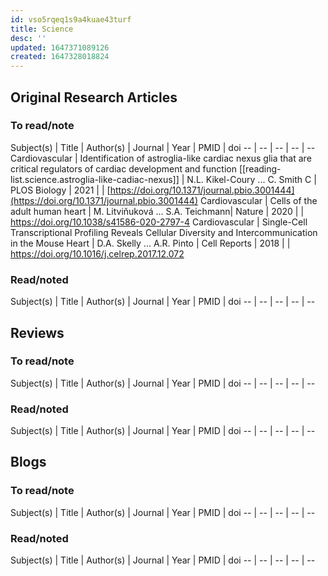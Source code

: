 ```yaml
---
id: vso5rqeq1s9a4kuae43turf
title: Science
desc: ''
updated: 1647371089126
created: 1647328018824
---
```


## Original Research Articles

### To read/note

Subject(s) | Title | Author(s) | Journal | Year | PMID | doi
 -- | -- | -- | -- | --
 Cardiovascular | Identification of astroglia-like cardiac nexus glia that are critical regulators of cardiac development and function [[reading-list.science.astroglia-like-cadiac-nexus]] | N.L. Kikel-Coury ... C. Smith C | PLOS Biology | 2021 | | [https://doi.org/10.1371/journal.pbio.3001444](https://doi.org/10.1371/journal.pbio.3001444)
 Cardiovascular | Cells of the adult human heart | M. Litviňuková ... S.A. Teichmann| Nature | 2020 | | https://doi.org/10.1038/s41586-020-2797-4
 Cardiovascular | Single-Cell Transcriptional Profiling Reveals Cellular Diversity and Intercommunication in the Mouse Heart | D.A. Skelly ... A.R. Pinto | Cell Reports | 2018 | | https://doi.org/10.1016/j.celrep.2017.12.072

### Read/noted

Subject(s) | Title | Author(s) | Journal | Year | PMID | doi
 -- | -- | -- | -- | --

## Reviews

### To read/note

Subject(s) | Title | Author(s) | Journal | Year | PMID | doi
 -- | -- | -- | -- | --

### Read/noted

Subject(s) | Title | Author(s) | Journal | Year | PMID | doi
 -- | -- | -- | -- | --

## Blogs

### To read/note

Subject(s) | Title | Author(s) | Journal | Year | PMID | doi
 -- | -- | -- | -- | --

### Read/noted

Subject(s) | Title | Author(s) | Journal | Year | PMID | doi
 -- | -- | -- | -- | --
 